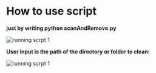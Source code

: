 # How to use script

**just by writing python scanAndRemove.py**

![running scrpt 1](https://www.github.com/abdula8/SFM/runningScript_1.jpeg)

**User input is the path of the directory or folder to clean:**

![running scrpt 1](https://www.github.com/abdula8/SFM/runningScript_1.jpeg)